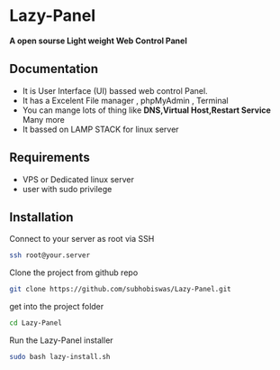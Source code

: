 # Lazy-Panel
**A open sourse Light weight Web Control Panel**
 
## Documentation

* It is User Interface (UI) bassed web control Panel.
* It has a Excelent File manager , phpMyAdmin , Terminal 
* You can mange lots of thing like **DNS,Virtual Host,Restart Service** Many more
* It bassed on LAMP STACK for linux server

## Requirements

* VPS or Dedicated linux server
* user with sudo privilege

## Installation 

Connect to your server as root via SSH
```bash
ssh root@your.server
```

Clone the project from github repo 
```bash
git clone https://github.com/subhobiswas/Lazy-Panel.git
```

get into the project folder 
```bash
cd Lazy-Panel
```

Run the Lazy-Panel installer
```bash
sudo bash lazy-install.sh
```